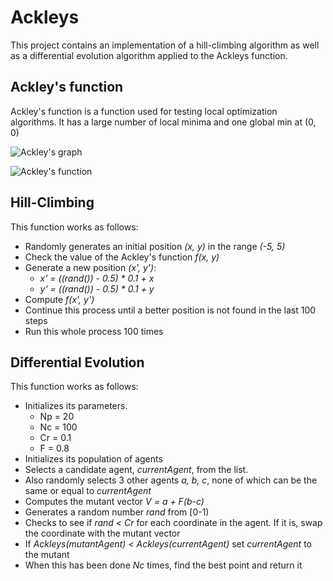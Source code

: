 # Ackleys
This project contains an implementation of a hill-climbing algorithm as well as a differential evolution algorithm
applied to the Ackleys function.

## Ackley's function
Ackley's function is a function used for testing local optimization algorithms. It has a large number of local minima
and one global min at (0, 0)

![Ackley's graph](https://upload.wikimedia.org/wikipedia/commons/thumb/9/98/Ackley%27s_function.pdf/page1-1024px-Ackley%27s_function.pdf.jpg)

![Ackley's function](https://wikimedia.org/api/rest_v1/media/math/render/svg/eb72e0fa91b7e600e10e650c3a49cc3eb444c2dd)

## Hill-Climbing
This function works as follows:
* Randomly generates an initial position *(x, y)* in the range *(-5, 5)*
* Check the value of the Ackley's function *f(x, y)* 
* Generate a new position *(x', y')*:
    * *x' = ((rand()) - 0.5) * 0.1 + x*
    * *y' = ((rand()) - 0.5) * 0.1 + y*
* Compute *f(x', y')*
* Continue this process until a better position is not found in the last 100 steps
* Run this whole process 100 times

## Differential Evolution
This function works as follows:
 * Initializes its parameters.
    * Np = 20
    * Nc = 100
    * Cr = 0.1
    * F = 0.8
 * Initializes its population of agents
 * Selects a candidate agent, *currentAgent*, from the list.
 * Also randomly selects 3 other agents *a, b, c*, none of which can be the same or equal to *currentAgent*
 * Computes the mutant vector *V = a + F(b-c)*
 * Generates a random number *rand* from [0-1)
 * Checks to see if *rand < Cr* for each coordinate in the agent. If it is, swap the coordinate with the mutant vector
 * If *Ackleys(mutantAgent) < Ackleys(currentAgent)* set *currentAgent* to the mutant
 * When this has been done *Nc* times, find the best point and return it